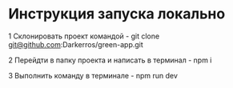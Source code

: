 # Инструкция запуска локально
1 Склонировать проект командой - git clone git@github.com:Darkerros/green-app.git

2 Перейдти в папку проекта и написать в терминал  - npm i 

3 Выполнить команду в терминале - npm run dev

